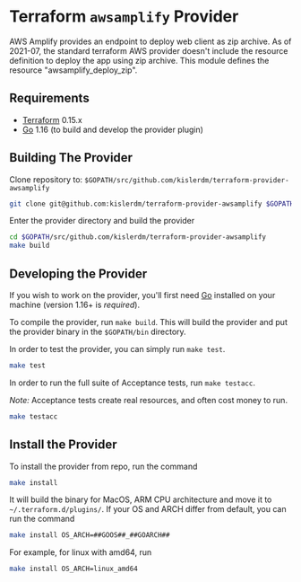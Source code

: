 # Terraform `awsamplify` Provider

AWS Amplify provides an endpoint to deploy web client as zip archive. As of 2021-07, the standard terraform AWS provider doesn't include the resource definition to deploy the app using zip archive. This module defines the resource "awsamplify_deploy_zip".

## Requirements

-	[Terraform](https://www.terraform.io/downloads.html) 0.15.x
-	[Go](https://golang.org/doc/install) 1.16 (to build and develop the provider plugin)

## Building The Provider

Clone repository to: `$GOPATH/src/github.com/kislerdm/terraform-provider-awsamplify`

```bash
git clone git@github.com:kislerdm/terraform-provider-awsamplify $GOPATH/src/github.com/kislerdm/terraform-provider-awsamplify
```

Enter the provider directory and build the provider

```bash
cd $GOPATH/src/github.com/kislerdm/terraform-provider-awsamplify
make build
```

## Developing the Provider

If you wish to work on the provider, you'll first need [Go](http://www.golang.org) installed on your machine (version 1.16+ is *required*).

To compile the provider, run `make build`. This will build the provider and put the provider binary in the `$GOPATH/bin` directory.

In order to test the provider, you can simply run `make test`.

```bash
make test
```

In order to run the full suite of Acceptance tests, run `make testacc`.

*Note:* Acceptance tests create real resources, and often cost money to run.

```bash
make testacc
```

## Install the Provider

To install the provider from repo, run the command

```bash
make install
```

It will build the binary for MacOS, ARM CPU architecture and move it to `~/.terraform.d/plugins/`. If your OS and ARCH differ from default, you can run the command

```bash
make install OS_ARCH=##GOOS##_##GOARCH##
```

For example, for linux with amd64, run

```bash
make install OS_ARCH=linux_amd64
```

